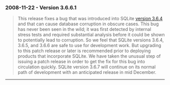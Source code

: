 ### 2008\-11\-22 \- Version 3\.6\.6\.1


> This release fixes a bug that was introduced into SQLite [version 3\.6\.4](releaselog/3_6_4.html)
>  and that can cause database corruption in obscure cases. This bug has
>  never been seen in the wild; it was first detected by internal stress
>  tests and required substantial analysis before it could be shown to
>  potentially lead to corruption. So we feel that SQLite versions 3\.6\.4,
>  3\.6\.5, and 3\.6\.6 are safe to use for development work. But upgrading
>  to this patch release or later is recommended prior to deploying
>  products that incorporate SQLite.
>  We have taken the unusual step of issuing a patch release in order to
>  get the fix for this bug into circulation quickly. SQLite version 3\.6\.7
>  will continue on its normal path of development with an anticipated
>  release in mid December.



---


